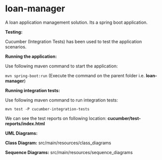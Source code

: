 # loan-manager
A loan application management solution. Its a spring boot application.

**Testing:**

Cucumber (Integration Tests) has been used to test the application scenarios.

**Running the application:**

Use following maven command to start the application:

`mvn spring-boot:run` (Execute the command on the parent folder i.e. **loan-manager**)

**Running integration tests:**

Use following maven command to run integration tests:

`mvn test -P cucumber-integration-tests`

We can see the test reports on following location: 
**cucumber/test-reports/index.html**

**UML Diagrams:**

**Class Diagram:** src/main/resources/class_diagrams

**Sequence Diagrams:** src/main/resources/sequence_diagrams       




